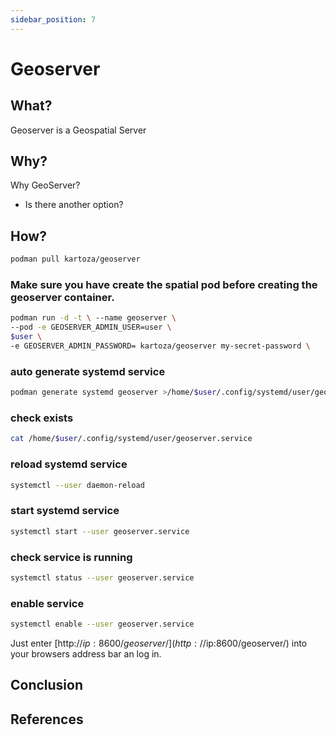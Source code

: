 ```yaml
---
sidebar_position: 7
---
```


# Geoserver 

## What?
Geoserver is a Geospatial Server

## Why?
Why GeoServer?
- Is there another option?

## How?

``` bash
podman pull kartoza/geoserver
```

### Make sure you have create the spatial pod before creating the geoserver container.

``` bash
podman run -d -t \ --name geoserver \ 
--pod -e GEOSERVER_ADMIN_USER=user \ 
$user \
-e GEOSERVER_ADMIN_PASSWORD= kartoza/geoserver my-secret-password \
```

### auto generate systemd service
``` bash
podman generate systemd geoserver >/home/$user/.config/systemd/user/geoserver.service
```

### check exists
``` bash
cat /home/$user/.config/systemd/user/geoserver.service
```

### reload systemd service
``` bash
systemctl --user daemon-reload
```

### start systemd service
``` bash
systemctl start --user geoserver.service
```

### check service is running
``` bash
systemctl status --user geoserver.service
```

### enable service
``` bash
systemctl enable --user geoserver.service
```

Just enter [http://$ip:8600/geoserver/](http://$ip:8600/geoserver/) into your browsers address bar an log in.


## Conclusion

## References